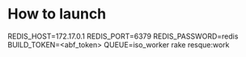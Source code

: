 # How to launch

REDIS_HOST=172.17.0.1 REDIS_PORT=6379 REDIS_PASSWORD=redis BUILD_TOKEN=<abf_token> QUEUE=iso_worker rake resque:work
